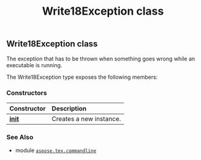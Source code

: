 ﻿---
title: Write18Exception class
second_title: Aspose.TeX for Python via .NET API References
description: 
type: docs
weight: 40
url: /python-net/aspose.tex.commandline/write18exception/
is_root: false
---

## Write18Exception class

The exception that has to be thrown when something goes wrong while an executable is running.



The Write18Exception type exposes the following members:

### Constructors
| Constructor | Description |
| :- | :- |
| [__init__](/tex/python-net/aspose.tex.commandline/write18exception/__init__/#str) | Creates a new instance. |



### See Also
* module [`aspose.tex.commandline`](..)
